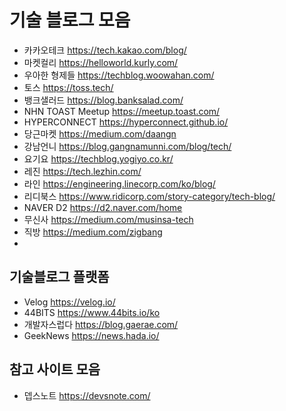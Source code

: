 # 기술 블로그 모음

- 카카오테크 https://tech.kakao.com/blog/
- 마켓컬리 https://helloworld.kurly.com/
- 우아한 형제들 https://techblog.woowahan.com/
- 토스 https://toss.tech/
- 뱅크샐러드 https://blog.banksalad.com/
- NHN TOAST Meetup https://meetup.toast.com/
- HYPERCONNECT https://hyperconnect.github.io/
- 당근마켓 https://medium.com/daangn
- 강남언니 https://blog.gangnamunni.com/blog/tech/
- 요기요 https://techblog.yogiyo.co.kr/
- 레진 https://tech.lezhin.com/
- 라인 https://engineering.linecorp.com/ko/blog/
- 리디북스 https://www.ridicorp.com/story-category/tech-blog/
- NAVER D2 https://d2.naver.com/home
- 무신사 https://medium.com/musinsa-tech
- 직방 https://medium.com/zigbang
- 

## 기술블로그 플랫폼
- Velog https://velog.io/
- 44BITS https://www.44bits.io/ko
- 개발자스럽다 https://blog.gaerae.com/
- GeekNews https://news.hada.io/

## 참고 사이트 모음
- 뎁스노트 https://devsnote.com/
